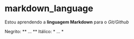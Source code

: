 # markdown_language

Estou aprendendo a **linguagem Markdown** para o *Git/Github*


Negrito: ** ... **
Itálico: * ... *
